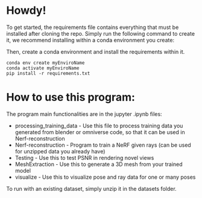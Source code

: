 # Howdy!
To get started, the requirements file contains everything that must be installed after cloning the repo. Simply run the following command to create it, we recommend installing within a conda environment you create:

<!-- Go to the yml file, change the name from /home/eherrin@ad.ufl.edu/code/baker_nerf/env to whatever your prefer. EX: bakernerf-env
conda env create -f env.yml
conda activate bakernerf-env -->

Then, create a conda environment and install the requirements within it.

```
conda env create myEnviroName
conda activate myEnviroName
pip install -r requirements.txt
```

# How to use this program:

The program main functionalities are in the jupyter .ipynb files:

* processing_training_data - Use this file to process training data you generated from blender or omniverse code, so that it can be used in Nerf-reconstruction
* Nerf-reconstruction - Program to train a NeRF given rays (can be used for unzipped data you already have)
* Testing - Use this to test PSNR in rendering novel views
* MeshExtraction - Use this to generate a 3D mesh from your trained model
* visualize - Use this to visualize pose and ray data for one or many poses

To run with an existing dataset, simply unzip it in the datasets folder. 

